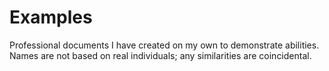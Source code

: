 # Examples
Professional documents I have created on my own to demonstrate abilities. Names are not based on real individuals; any similarities are coincidental.
